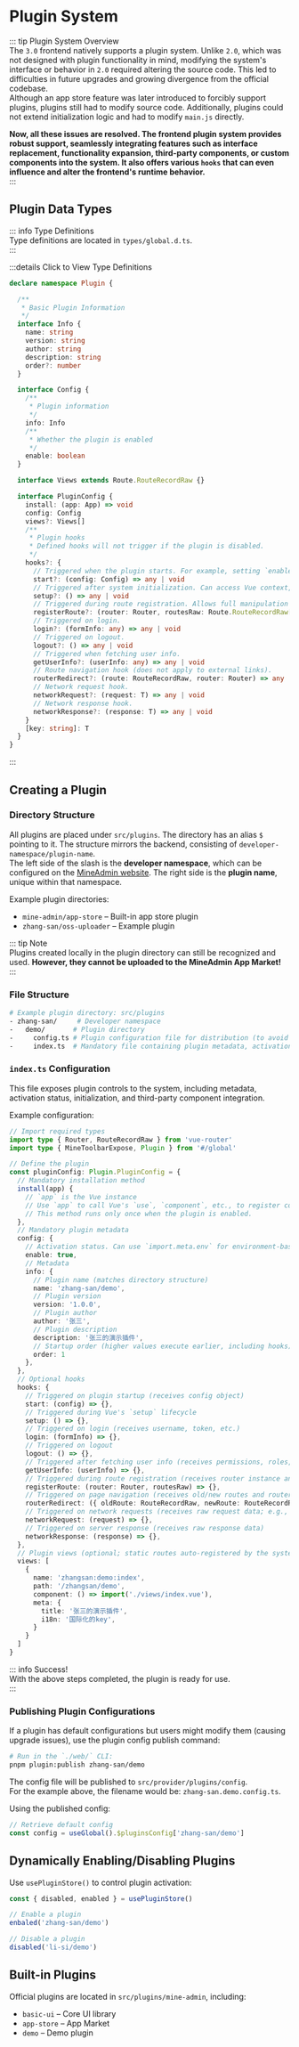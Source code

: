 # Plugin System

::: tip Plugin System Overview  
The `3.0` frontend natively supports a plugin system. Unlike `2.0`, which was not designed with plugin functionality in mind, modifying the system's interface or behavior in `2.0` required altering the source code. This led to difficulties in future upgrades and growing divergence from the official codebase.  
Although an app store feature was later introduced to forcibly support plugins, plugins still had to modify source code. Additionally, plugins could not extend initialization logic and had to modify `main.js` directly.  

**Now, all these issues are resolved. The frontend plugin system provides robust support, seamlessly integrating features such as interface replacement, functionality expansion, third-party components, or custom components into the system. It also offers various `hooks` that can even influence and alter the frontend's runtime behavior.**  
:::

## Plugin Data Types  

::: info Type Definitions  
Type definitions are located in `types/global.d.ts`.  
:::

:::details Click to View Type Definitions  
```ts
declare namespace Plugin {

  /**
   * Basic Plugin Information  
   */
  interface Info {
    name: string
    version: string
    author: string
    description: string
    order?: number
  }

  interface Config {
    /**
     * Plugin information  
     */
    info: Info
    /**
     * Whether the plugin is enabled  
     */
    enable: boolean
  }

  interface Views extends Route.RouteRecordRaw {}

  interface PluginConfig {
    install: (app: App) => void
    config: Config
    views?: Views[]
    /**
     * Plugin hooks  
     * Defined hooks will not trigger if the plugin is disabled.  
     */
    hooks?: {
      // Triggered when the plugin starts. For example, setting `enable = false` can prevent plugin activation.  
      start?: (config: Config) => any | void
      // Triggered after system initialization. Can access Vue context, inject services, etc.  
      setup?: () => any | void
      // Triggered during route registration. Allows full manipulation of routes.  
      registerRoute?: (router: Router, routesRaw: Route.RouteRecordRaw[] | Plugin.Views[] | MineRoute.routeRecord[]) => any | void
      // Triggered on login.  
      login?: (formInfo: any) => any | void
      // Triggered on logout.  
      logout?: () => any | void
      // Triggered when fetching user info.  
      getUserInfo?: (userInfo: any) => any | void
      // Route navigation hook (does not apply to external links).  
      routerRedirect?: (route: RouteRecordRaw, router: Router) => any | void
      // Network request hook.  
      networkRequest?: (request: T) => any | void
      // Network response hook.  
      networkResponse?: (response: T) => any | void
    }
    [key: string]: T
  }
}
```
:::

## Creating a Plugin  

### Directory Structure  
All plugins are placed under `src/plugins`. The directory has an alias `$` pointing to it. The structure mirrors the backend, consisting of `developer-namespace/plugin-name`.  
The left side of the slash is the **developer namespace**, which can be configured on the [MineAdmin website](https://www.mineadmin.com). The right side is the **plugin name**, unique within that namespace.  

Example plugin directories:  
- `mine-admin/app-store` – Built-in app store plugin  
- `zhang-san/oss-uploader` – Example plugin  

::: tip Note  
Plugins created locally in the plugin directory can still be recognized and used. **However, they cannot be uploaded to the MineAdmin App Market!**  
:::

### File Structure  
```bash
# Example plugin directory: src/plugins  
- zhang-san/     # Developer namespace  
-   demo/       # Plugin directory  
-     config.ts # Plugin configuration file for distribution (to avoid modifying source code).  
-     index.ts  # Mandatory file containing plugin metadata, activation status, and hooks.  
```

### `index.ts` Configuration  
This file exposes plugin controls to the system, including metadata, activation status, initialization, and third-party component integration.  

Example configuration:  
```ts
// Import required types  
import type { Router, RouteRecordRaw } from 'vue-router'  
import type { MineToolbarExpose, Plugin } from '#/global'  

// Define the plugin  
const pluginConfig: Plugin.PluginConfig = {  
  // Mandatory installation method  
  install(app) {  
    // `app` is the Vue instance  
    // Use `app` to call Vue's `use`, `component`, etc., to register components.  
    // This method runs only once when the plugin is enabled.  
  },  
  // Mandatory plugin metadata  
  config: {  
    // Activation status. Can use `import.meta.env` for environment-based control.  
    enable: true,   
    // Metadata  
    info: {  
      // Plugin name (matches directory structure)  
      name: 'zhang-san/demo',  
      // Plugin version  
      version: '1.0.0',  
      // Plugin author  
      author: '张三',  
      // Plugin description  
      description: '张三的演示插件',  
      // Startup order (higher values execute earlier, including hooks)  
      order: 1  
    },  
  },  
  // Optional hooks  
  hooks: {  
    // Triggered on plugin startup (receives config object)  
    start: (config) => {},  
    // Triggered during Vue's `setup` lifecycle  
    setup: () => {},  
    // Triggered on login (receives username, token, etc.)  
    login: (formInfo) => {},  
    // Triggered on logout  
    logout: () => {},  
    // Triggered after fetching user info (receives permissions, roles, etc.)  
    getUserInfo: (userInfo) => {},  
    // Triggered during route registration (receives router instance and raw routes)  
    registerRoute: (router: Router, routesRaw) => {},  
    // Triggered on page navigation (receives old/new routes and router instance; external links excluded)  
    routerRedirect: ({ oldRoute: RouteRecordRaw, newRoute: RouteRecordRaw }, router: Router) => {},  
    // Triggered on network requests (receives raw request data; e.g., for encryption)  
    networkRequest: (request) => {},  
    // Triggered on server response (receives raw response data)  
    networkResponse: (response) => {},  
  },  
  // Plugin views (optional; static routes auto-registered by the system)  
  views: [  
    {  
      name: 'zhangsan:demo:index',  
      path: '/zhangsan/demo',  
      component: () => import('./views/index.vue'),  
      meta: {  
        title: '张三的演示插件',  
        i18n: '国际化的key',  
      }  
    }  
  ]  
}  
```

::: info Success!  
With the above steps completed, the plugin is ready for use.  
:::

### Publishing Plugin Configurations  
If a plugin has default configurations but users might modify them (causing upgrade issues), use the plugin config publish command:  
```bash  
# Run in the `./web/` CLI:  
pnpm plugin:publish zhang-san/demo  
```  

The config file will be published to `src/provider/plugins/config`.  
For the example above, the filename would be: `zhang-san.demo.config.ts`.  

Using the published config:  
```ts  
// Retrieve default config  
const config = useGlobal().$pluginsConfig['zhang-san/demo']  
```  

## Dynamically Enabling/Disabling Plugins  
Use `usePluginStore()` to control plugin activation:  

```ts  
const { disabled, enabled } = usePluginStore()  

// Enable a plugin  
enbaled('zhang-san/demo')  

// Disable a plugin  
disabled('li-si/demo')  
```  

## Built-in Plugins  
Official plugins are located in `src/plugins/mine-admin`, including:  

- `basic-ui` – Core UI library  
- `app-store` – App Market  
- `demo` – Demo plugin